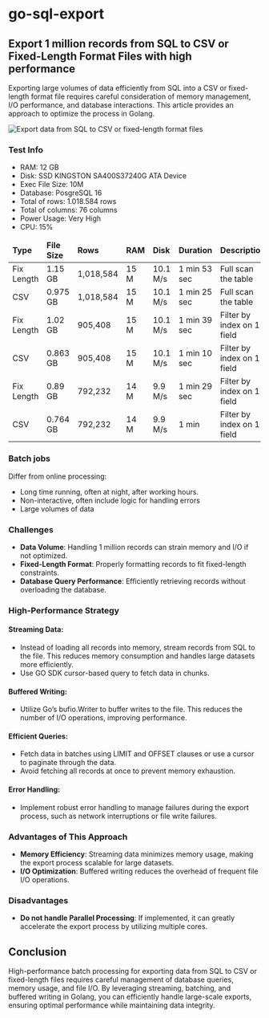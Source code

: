 # go-sql-export

## Export 1 million records from SQL to CSV or Fixed-Length Format Files with high performance

Exporting large volumes of data efficiently from SQL into a CSV or fixed-length format file requires careful consideration of memory management, I/O performance, and database interactions. This article provides an approach to optimize the process in Golang.

![Export data from SQL to CSV or fixed-length format files](https://cdn-images-1.medium.com/max/800/1*IEMXhQXJ0hWZBPL8q2jMNw.png)
### Test Info
- RAM: 12 GB
- Disk: SSD KINGSTON SA400S37240G ATA Device
- Exec File Size: 10M
- Database: PosgreSQL 16
- Total of rows: 1.018.584 rows
- Total of columns: 76 columns
- Power Usage: Very High
- CPU: 15%

<table><thead><tr>
<td><b>Type</b></td>
<td><b>File Size</b></td>
<td><b>Rows</b></td>
<td><b>RAM</b></td>
<td><b>Disk</b></td>
<td><b>Duration</b></td>
<td><b>Description</b></td>
</tr></thead><tbody>

<tr>
<td>Fix Length</td>
<td>1.15 GB</td>
<td>1,018,584</td>
<td>15 M</td>
<td>10.1 M/s</td>
<td>1 min 53 sec</td>
<td>Full scan the table</td>
</tr>

<tr>
<td>CSV</td>
<td>0.975 GB</td>
<td>1,018,584</td>
<td>15 M</td>
<td>10.1 M/s</td>
<td>1 min 25 sec</td>
<td>Full scan the table</td>
</tr>

<tr>
<td>Fix Length</td>
<td>1.02 GB</td>
<td>905,408</td>
<td>15 M</td>
<td>10.1 M/s</td>
<td>1 min 39 sec</td>
<td>Filter by index on 1 field</td>
</tr>

<tr>
<td>CSV</td>
<td>0.863 GB</td>
<td>905,408</td>
<td>15 M</td>
<td>10.1 M/s</td>
<td>1 min 10 sec</td>
<td>Filter by index on 1 field</td>
</tr>

<tr>
<td>Fix Length</td>
<td>0.89 GB</td>
<td>792,232</td>
<td>14 M</td>
<td>9.9 M/s</td>
<td>1 min 29 sec</td>
<td>Filter by index on 1 field</td>
</tr>

<tr>
<td>CSV</td>
<td>0.764 GB</td>
<td>792,232</td>
<td>14 M</td>
<td>9.9 M/s</td>
<td>1 min</td>
<td>Filter by index on 1 field</td>
</tr>

</tbody></table>

### Batch jobs
Differ from online processing:
- Long time running, often at night, after working hours.
- Non-interactive, often include logic for handling errors
- Large volumes of data

### Challenges
- <b>Data Volume</b>: Handling 1 million records can strain memory and I/O if not optimized.
- <b>Fixed-Length Format</b>: Properly formatting records to fit fixed-length constraints.
- <b>Database Query Performance</b>: Efficiently retrieving records without overloading the database.

### High-Performance Strategy
#### Streaming Data:
- Instead of loading all records into memory, stream records from SQL to the file. This reduces memory consumption and handles large datasets more efficiently.
- Use GO SDK cursor-based query to fetch data in chunks.
#### Buffered Writing:
- Utilize Go’s bufio.Writer to buffer writes to the file. This reduces the number of I/O operations, improving performance.
#### Efficient Queries:
- Fetch data in batches using LIMIT and OFFSET clauses or use a cursor to paginate through the data.
- Avoid fetching all records at once to prevent memory exhaustion.
#### Error Handling:
- Implement robust error handling to manage failures during the export process, such as network interruptions or file write failures.

### Advantages of This Approach
- <b>Memory Efficiency</b>: Streaming data minimizes memory usage, making the export process scalable for large datasets.
- <b>I/O Optimization</b>: Buffered writing reduces the overhead of frequent file I/O operations.

### Disadvantages
- <b>Do not handle Parallel Processing</b>: If implemented, it can greatly accelerate the export process by utilizing multiple cores.

## Conclusion
High-performance batch processing for exporting data from SQL to CSV or fixed-length files requires careful management of database queries, memory usage, and file I/O. By leveraging streaming, batching, and buffered writing in Golang, you can efficiently handle large-scale exports, ensuring optimal performance while maintaining data integrity.